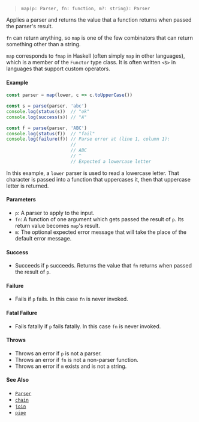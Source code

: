 <!--
 Copyright (c) 2020 Thomas J. Otterson
 
 This software is released under the MIT License.
 https://opensource.org/licenses/MIT
-->

> `map(p: Parser, fn: function, m?: string): Parser`

Applies a parser and returns the value that a function returns when passed the parser's result.

`fn` can return anything, so `map` is one of the few combinators that can return something other than a string.

`map` corresponds to `fmap` in Haskell (often simply `map` in other languages), which is a member of the `Functor` type class. It is often written `<$>` in languages that support custom operators.

#### Example

```javascript
const parser = map(lower, c => c.toUpperCase())

const s = parse(parser, 'abc')
console.log(status(s))  // "ok"
console.log(success(s)) // "A"

const f = parse(parser, 'ABC')
console.log(status(f))  // "fail"
console.log(failure(f)) // Parse error at (line 1, column 1):
                        //
                        // ABC
                        // ^
                        // Expected a lowercase letter
```

In this example, a `lower` parser is used to read a lowercase letter. That character is passed into a function that uppercases it, then that uppercase letter is returned.

#### Parameters

* `p`: A parser to apply to the input.
* `fn`: A function of one argument which gets passed the result of `p`. Its return value becomes `map`'s result.
* `m`: The optional expected error message that will take the place of the default error message.

#### Success

* Succeeds if `p` succeeds. Returns the value that `fn` returns when passed the result of `p`.

#### Failure

* Fails if `p` fails. In this case `fn` is never invoked.

#### Fatal Failure

* Fails fatally if `p` fails fatally. In this case `fn` is never invoked.

#### Throws

* Throws an error if `p` is not a parser.
* Throws an error if `fn` is not a non-parser function.
* Throws an error if `m` exists and is not a string.

#### See Also

* [`Parser`](../types/parser.md)
* [`chain`](chain.md)
* [`join`](join.md)
* [`pipe`](pipe.md)